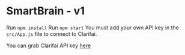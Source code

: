 # SmartBrain - v1

Run `npm install`
Run `npm start`
You must add your own API key in the `src/App.js` file to connect to Clarifai.

You can grab Clarifai API key [here](https://www.clarifai.com/)

